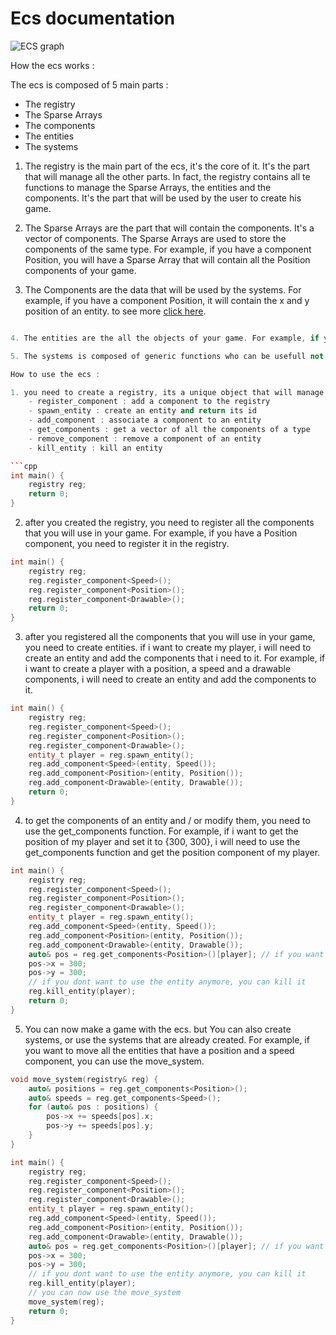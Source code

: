 # Ecs documentation

![ECS graph](assets/ecs_graph.jpg)

How the ecs works :

The ecs is composed of 5 main parts :
- The registry
- The Sparse Arrays
- The components
- The entities
- The systems

1. The registry is the main part of the ecs, it's the core of it. It's the part that will manage all the other parts. In fact, the registry contains all te functions to manage the Sparse Arrays, the entities and the components. It's the part that will be used by the user to create his game.

2. The Sparse Arrays are the part that will contain the components. It's a vector of components. The Sparse Arrays are used to store the components of the same type. For example, if you have a component Position, you will have a Sparse Array that will contain all the Position components of your game.

3. The Components are the data that will be used by the systems. For example, if you have a component Position, it will contain the x and y position of an entity. to see more [click here](components.md "Learn more about the components").

```cpp

4. The entities are the all the objects of your game. For example, if you have a player, a monster and a 10 bullet, you will have 12 entities. The entities are just an id that will be used to associate components to them.

5. The systems is composed of generic functions who can be usefull not for a specific game but for all the games. For example, you can have a system that will move all the entities that have a Position and a Speed component.

How to use the ecs :

1. you need to create a registry, its a unique object that will manage all the other parts of the ecs; the functions inside of it :
    - register_component : add a component to the registry
    - spawn_entity : create an entity and return its id
    - add_component : associate a component to an entity
    - get_components : get a vector of all the components of a type
    - remove_component : remove a component of an entity
    - kill_entity : kill an entity

```cpp
int main() {
    registry reg;
    return 0;
}
```

2. after you created the registry, you need to register all the components that you will use in your game. For example, if you have a Position component, you need to register it in the registry.

```cpp
int main() {
    registry reg;
    reg.register_component<Speed>();
    reg.register_component<Position>();
    reg.register_component<Drawable>();
    return 0;
}
```

3. after you registered all the components that you will use in your game, you need to create entities.
if i want to create my player, i will need to create an entity and add the components that i need to it. For example, if i want to create a player with a position, a speed and a drawable components, i will need to create an entity and add the components to it.

```cpp
int main() {
    registry reg;
    reg.register_component<Speed>();
    reg.register_component<Position>();
    reg.register_component<Drawable>();
    entity_t player = reg.spawn_entity();
    reg.add_component<Speed>(entity, Speed());
    reg.add_component<Position>(entity, Position());
    reg.add_component<Drawable>(entity, Drawable());
    return 0;
}
```
4. to get the components of an entity and / or modify them, you need to use the get_components function. For example, if i want to get the position of my player and set it to {300, 300}, i will need to use the get_components function and get the position component of my player.

```cpp
int main() {
    registry reg;
    reg.register_component<Speed>();
    reg.register_component<Position>();
    reg.register_component<Drawable>();
    entity_t player = reg.spawn_entity();
    reg.add_component<Speed>(entity, Speed());
    reg.add_component<Position>(entity, Position());
    reg.add_component<Drawable>(entity, Drawable());
    auto& pos = reg.get_components<Position>()[player]; // if you want to get a specific components of an entity, can use the operator []
    pos->x = 300;
    pos->y = 300;
    // if you dont want to use the entity anymore, you can kill it
    reg.kill_entity(player);
    return 0;
}
```

5. You can now make a game with the ecs. but You can also create systems, or use the systems that are already created. For example, if you want to move all the entities that have a position and a speed component, you can use the move_system.

```cpp
void move_system(registry& reg) {
    auto& positions = reg.get_components<Position>();
    auto& speeds = reg.get_components<Speed>();
    for (auto& pos : positions) {
        pos->x += speeds[pos].x;
        pos->y += speeds[pos].y;
    }
}

int main() {
    registry reg;
    reg.register_component<Speed>();
    reg.register_component<Position>();
    reg.register_component<Drawable>();
    entity_t player = reg.spawn_entity();
    reg.add_component<Speed>(entity, Speed());
    reg.add_component<Position>(entity, Position());
    reg.add_component<Drawable>(entity, Drawable());
    auto& pos = reg.get_components<Position>()[player]; // if you want to get a specific components of an entity, can use the operator []
    pos->x = 300;
    pos->y = 300;
    // if you dont want to use the entity anymore, you can kill it
    reg.kill_entity(player);
    // you can now use the move_system
    move_system(reg);
    return 0;
}
```
